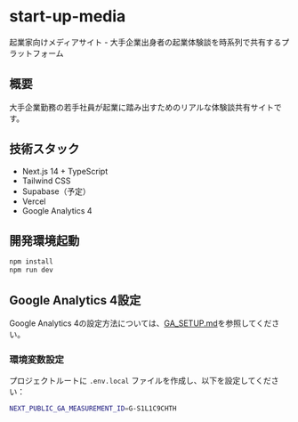 # start-up-media

起業家向けメディアサイト - 大手企業出身者の起業体験談を時系列で共有するプラットフォーム

## 概要
大手企業勤務の若手社員が起業に踏み出すためのリアルな体験談共有サイトです。

## 技術スタック
- Next.js 14 + TypeScript
- Tailwind CSS
- Supabase（予定）
- Vercel
- Google Analytics 4

## 開発環境起動
```bash
npm install
npm run dev
```

## Google Analytics 4設定

Google Analytics 4の設定方法については、[GA_SETUP.md](./GA_SETUP.md)を参照してください。

### 環境変数設定
プロジェクトルートに `.env.local` ファイルを作成し、以下を設定してください：

```bash
NEXT_PUBLIC_GA_MEASUREMENT_ID=G-S1L1C9CHTH
```